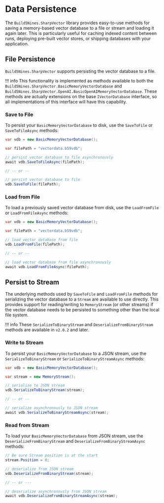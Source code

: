 # Data Persistence

The `Build5Nines.SharpVector` library provides easy-to-use methods for saving a memory-based vector database to a file or stream and loading it again later. This is particularly useful for caching indexed content between runs, deploying pre-built vector stores, or shipping databases with your application.

## File Persistence

`Build5Nines.SharpVector` supports persisting the vector database to a file.

!!! info
    This functionality is implemented as methods available to both the `Build5Nines.SharpVector.BasicMemoryVectorDatabase` and `Build5Nines.SharpVector.OpenAI.BasicOpenAIMemoryVectorDatabase`. These methods are actually extensions on the base `IVectorDatabase` interface, so all implementations of this interface will have this capability.

### Save to File

To persist your `BasicMemoryVectorDatabase` to disk, use the `SaveToFile` or `SaveToFileAsync` methods:

```csharp
var vdb = new BasicMemoryVectorDatabase();

var filePath = "vectordata.b59vdb";

// persist vector database to file asynchronously
await vdb.SaveToFileAsync(filePath);

// -- or --

// persist vector database to file
vdb.SaveToFile(filePath);
```

### Load from File

To load a previously saved vector database from disk, use the `LoadFromFile` or `LoadFromFileAsync` methods:

```csharp
var vdb = new BasicMemoryVectorDatabase();

var filePath = "vectordata.b59vdb";

// load vector database from file
vdb.LoadFromFile(filePath);

// -- or --

// load vector database from file asynchronously
await vdb.LoadFromFileAsync(filePath);
```

## Persist to Stream

The underlying methods used by `SaveToFile` and `LoadFromFile` methods for serializing the vector database to a `Stream` are available to use directly. This provides support for reading/writing to `MemoryStream` (or other streams) if the vector database needs to be persisted to something other than the local file system.

!!! info
    These `SerializeToBinaryStream` and `DeserializeFromBinaryStream` methods are available in `v2.0.2` and later.

### Write to Stream

To persist your `BasicMemoryVectorDatabase` to a JSON stream, use the `SerializeToBinaryStream` or `SerializeToBinaryStreamAsync` methods:

```csharp
var vdb = new BasicMemoryVectorDatabase();

var stream = new MemoryStream();

// serialize to JSON stream
vdb.SerializeToBinaryStream(stream);

// -- or --

// serialize asynchronously to JSON stream
await vdb.SerializeToBinaryStreamAsync(stream);
```

### Read from Stream

To load your `BasicMemoryVectorDatabase` from JSON stream, use the `DeserializeFromBinaryStream` and `DeserializeFromBinaryStreamAsync` methods:

```csharp
// Be sure Stream position is at the start
stream.Position = 0;

// deserialize from JSON stream
vdb.DeserializeFromBinaryStream(stream);

// -- or ---

// deserialize asynchronously from JSON stream
await vdb.DeserializeFromBinaryStreamAsync(stream);
```
